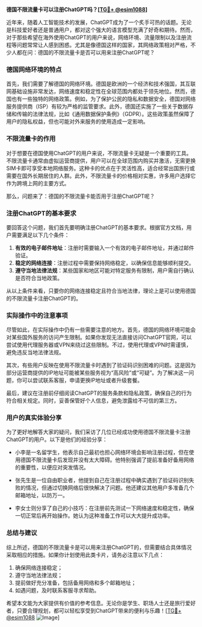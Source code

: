 **德国不限流量卡可以注册ChatGPT吗？[[TG💪+ @esim1088](https://t.me/s/esim1088)]**

近年来，随着人工智能技术的发展，ChatGPT成为了一个炙手可热的话题。无论是科技爱好者还是普通用户，都对这个强大的语言模型充满了好奇和期待。然而，对于那些希望在海外使用ChatGPT的用户来说，网络环境、流量限制以及注册流程等问题常常让人感到困惑。尤其是像德国这样的国家，其网络政策相对严格，不少人都在问：德国的不限流量卡是否可以用来注册ChatGPT呢？

### 德国网络环境的特点

首先，我们需要了解德国的网络环境。德国是欧洲的一个经济和技术强国，其互联网基础设施非常发达，网络速度和稳定性在全球范围内都处于领先地位。然而，德国也有一些独特的网络政策。例如，为了保护公民的隐私和数据安全，德国对网络服务提供商（ISP）有较为严格的监管要求。此外，德国还实施了一些关于数据存储和传输的法律法规，比如《通用数据保护条例》（GDPR）。这些政策虽然保障了用户的隐私权益，但也可能对外来服务的使用造成一定影响。

### 不限流量卡的作用

对于想要在德国使用ChatGPT的用户来说，不限流量卡无疑是一个重要的工具。不限流量卡通常由虚拟运营商提供，用户可以在全球范围内购买并激活，无需更换SIM卡即可享受本地网络服务。这种卡的优点在于灵活性高，适合经常出国旅行或需要在国外长期居住的人群。此外，不限流量卡的价格相对实惠，许多用户选择它作为跨境上网的主要方式。

那么，问题来了：德国的不限流量卡能否用于注册ChatGPT呢？

### 注册ChatGPT的基本要求

要回答这个问题，我们首先要明确注册ChatGPT的基本要求。根据官方文档，用户需要满足以下几个条件：

1. **有效的电子邮件地址**：注册时需要输入一个有效的电子邮件地址，并通过邮件验证。
2. **稳定的网络连接**：注册过程中需要保持网络稳定，以确保信息能够顺利提交。
3. **遵守当地法律法规**：某些国家和地区可能对特定服务有限制，用户需自行确认是否符合当地政策。

从以上条件来看，只要你的网络连接稳定且符合当地法律，理论上是可以使用德国的不限流量卡注册ChatGPT的。

### 实际操作中的注意事项

尽管如此，在实际操作中仍有一些需要注意的地方。首先，德国的网络环境可能会对某些国外服务的访问产生限制。如果你发现无法直接访问ChatGPT官网，可以尝试使用代理服务器或VPN来绕过这些限制。不过，使用代理或VPN时需谨慎，避免违反当地法律法规。

其次，有些用户反映在使用不限流量卡时遇到了验证码识别困难的问题。这是因为部分运营商提供的IP地址可能被某些服务视为“高风险”或“可疑”。为了解决这一问题，你可以尝试联系客服，申请更换IP地址或者升级套餐。

最后，建议在注册前仔细阅读ChatGPT的服务条款和隐私政策，确保自己的行为符合相关规定。同时，妥善保管好个人信息，避免泄露给不可信的第三方。

### 用户的真实体验分享

为了更好地解答大家的疑问，我们采访了几位已经成功使用德国不限流量卡注册ChatGPT的用户。以下是他们的经验分享：

- 小李是一名留学生，他表示自己最初也担心网络环境会影响注册过程，但在使用德国不限流量卡后发现并没有太大障碍。他特别强调了提前准备好备用网络的重要性，以便应对突发情况。
  
- 张先生是一位自由职业者，他提到自己在注册过程中确实遇到了验证码识别失败的情况，但通过切换网络后很快解决了问题。他还建议其他用户多准备几个邮箱地址，以防万一。

- 李女士则分享了自己的小技巧：在注册前先测试一下网络速度和稳定性，确保一切正常后再开始操作。她认为这种准备工作可以大大提升成功率。

### 总结与建议

综上所述，德国的不限流量卡是可以用来注册ChatGPT的，但需要结合具体情况采取相应的措施。如果你计划使用此类卡片，请务必注意以下几点：

1. 确保网络连接稳定；
2. 遵守当地法律法规；
3. 提前做好充分准备，包括备用网络和多个邮箱地址；
4. 如遇问题，及时联系客服寻求帮助。

希望本文能为大家提供有价值的参考信息。无论你是学生、职场人士还是旅行爱好者，只要合理规划，都可以轻松享受到ChatGPT带来的便利与乐趣！[[TG💪+ @esim1088](https://t.me/s/esim1088) ![Image](https://i.postimg.cc/4NQfJmqS/Snipaste-2025-05-13-00-14-12.png)]